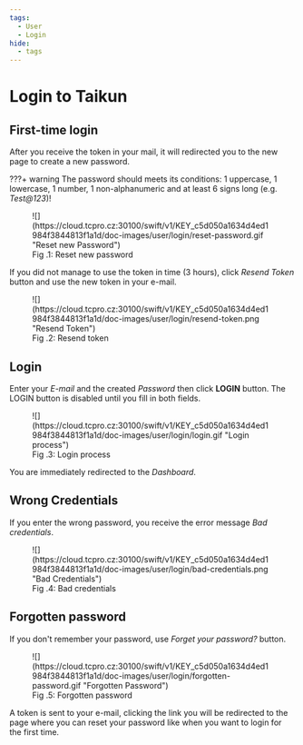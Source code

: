 ```yaml
---
tags:
  - User
  - Login
hide:
  - tags
---
```


# **Login to Taikun**

## **First-time login**

After you receive the token in your mail, it will redirected you to the new page to create a new password.   

???+ warning
	The password should meets its conditions: 1 uppercase, 1 lowercase, 1 number, 1 non-alphanumeric and at least 6 signs long (e.g. *Test@123*)!

<figure markdown>
  ![](https://cloud.tcpro.cz:30100/swift/v1/KEY_c5d050a1634d4ed1984f3844813f1a1d/doc-images/user/login/reset-password.gif "Reset new Password")
  <figcaption>Fig .1: Reset new password</figcaption>
</figure>

If you did not manage to use the token in time (3 hours), click *Resend Token* button and use the new token in your e-mail.

<figure markdown>
  ![](https://cloud.tcpro.cz:30100/swift/v1/KEY_c5d050a1634d4ed1984f3844813f1a1d/doc-images/user/login/resend-token.png "Resend Token")
  <figcaption>Fig .2: Resend token</figcaption>
</figure>

## **Login**

Enter your *E-mail* and the created *Password* then click **LOGIN** button. The LOGIN button is disabled until you fill in both fields.

<figure markdown>
  ![](https://cloud.tcpro.cz:30100/swift/v1/KEY_c5d050a1634d4ed1984f3844813f1a1d/doc-images/user/login/login.gif "Login process")
  <figcaption>Fig .3: Login process</figcaption>
</figure>

You are immediately redirected to the *Dashboard*.


## **Wrong Credentials**

If you enter the wrong password, you receive the error message *Bad credentials*.

<figure markdown>
  ![](https://cloud.tcpro.cz:30100/swift/v1/KEY_c5d050a1634d4ed1984f3844813f1a1d/doc-images/user/login/bad-credentials.png "Bad Credentials")
  <figcaption>Fig .4: Bad credentials</figcaption>
</figure>

## **Forgotten password**

If you don't remember your password, use *Forget your password?* button.

<figure markdown>
  ![](https://cloud.tcpro.cz:30100/swift/v1/KEY_c5d050a1634d4ed1984f3844813f1a1d/doc-images/user/login/forgotten-password.gif "Forgotten Password")
  <figcaption>Fig .5: Forgotten password</figcaption>
</figure>

A token is sent to your e-mail, clicking the link you will be redirected to the page where you can reset your password like when you want to login for the first time.
